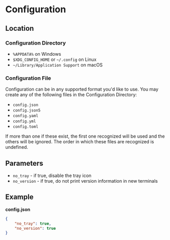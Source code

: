# Configuration

## Location

### Configuration Directory

- `%APPDATA%` on Windows
- `$XDG_CONFIG_HOME` or `~/.config` on Linux
- `~/Library/Application Support` on macOS

### Configuration File

Configuration can be in any supported format you'd like to use.
You may create any of the following files in the Configuration Directory:
- `config.json`
- `config.json5`
- `config.yaml`
- `config.yml`
- `config.toml`

If more than one if these exist, the first one recognized will be used and
the others will be ignored. The order in which these files are recognized
is undefined.

## Parameters

- `no_tray` - if true, disable the tray icon
- `no_version` - if true, do not print version information in new terminals

## Example

**config.json**
```json
{
    "no_tray": true,
    "no_version": true
}
```

